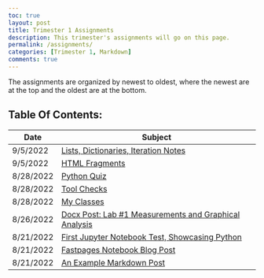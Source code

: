 ```yaml
---
toc: true
layout: post
title: Trimester 1 Assignments
description: This trimester's assignments will go on this page.
permalink: /assignments/
categories: [Trimester 1, Markdown]
comments: true
---
```


The assignments are organized by newest to oldest, where the newest are at the top and the oldest are at the bottom.

## Table Of Contents:

| Date | Subject |
|-|-|
| 9/5/2022 | [Lists, Dictionaries, Iteration Notes](https://davidvasilev1.github.io/fastpages/jupyter/trimester%201/tri%201%20notes/2022/08/30/Lists,-Dictionaries,-Iteration.html) |
| 9/5/2022 | [HTML Fragments](https://davidvasilev1.github.io/fastpages/markdown/trimester%201/tri%201%20assignments/2022/09/05/html-blog.html) |
| 8/28/2022 | [Python Quiz](https://davidvasilev1.github.io/fastpages/jupyter/trimester%201/tri%201%20assignments/2022/08/28/python-quiz.html)
| 8/28/2022 | [Tool Checks](https://davidvasilev1.github.io/fastpages/jupyter/trimester%201/tri%201%20assignments/2022/08/28/tool-check.html)
| 8/28/2022 | [My Classes](https://davidvasilev1.github.io/fastpages/markdown/trimester%201/classes/tri%201%20assignments/2022/08/28/classes.html) |
| 8/26/2022 | [Docx Post: Lab #1 Measurements and Graphical Analysis](https://davidvasilev1.github.io/fastpages/2022/08/26/Docx-Post-Lab-1-Measurements-and-Graphical-Analysis.html) |
| 8/21/2022 | [First Jupyter Notebook Test, Showcasing Python](https://davidvasilev1.github.io/fastpages/trimester%201/python/tri%201%20assignments/2022/08/21/jupyter-notebook.html) |
| 8/21/2022 | [Fastpages Notebook Blog Post](https://davidvasilev1.github.io/fastpages/jupyter/trimester%201/tri%201%20assignments/2020/02/20/test.html) |
| 8/21/2022 | [An Example Markdown Post](https://davidvasilev1.github.io/fastpages/markdown/trimester%201/tri%201%20assignments/2020/01/14/test-markdown-post.html) |